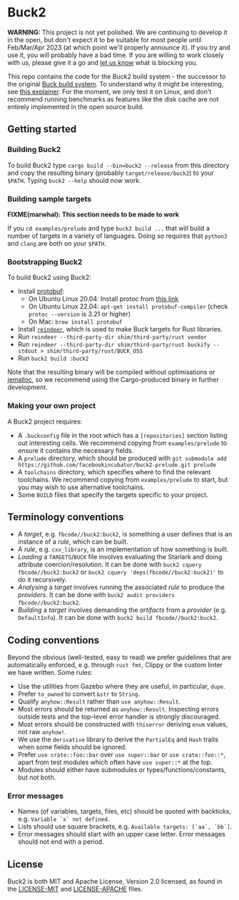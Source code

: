 # Buck2

**WARNING:** This project is not yet polished. We are continuing to develop it in the open, but don't expect it to be suitable for most people until Feb/Mar/Apr 2023 (at which point we'll properly announce it). If you try and use it, you will probably have a bad time. If you are willing to work closely with us, please give it a go and [let us know](https://github.com/facebookincubator/buck2/issues) what is blocking you.

This repo contains the code for the Buck2 build system - the successor to the original [Buck build system](https://buck.build). To understand why it might be interesting, see [this explainer](docs/why.md). For the moment, we only test it on Linux, and don't recommend running benchmarks as features like the disk cache are not entirely implemented in the open source build.

## Getting started

### Building Buck2

To build Buck2 type `cargo build --bin=buck2 --release` from this directory and copy the resulting binary (probably `target/release/buck2`) to your `$PATH`. Typing `buck2 --help` should now work.

### Building sample targets

__FIXME(marwhal): This section needs to be made to work__

If you `cd examples/prelude` and type `buck2 build ...` that will build a number of targets in a variety of languages. Doing so requires that `python3` and `clang` are both on your `$PATH`.

### Bootstrapping Buck2

To build Buck2 using Buck2:

* Install [protobuf](https://github.com/protocolbuffers/protobuf#protocol-compiler-installation):
  * On Ubuntu Linux 20.04: Install protoc from [this link](https://github.com/protocolbuffers/protobuf/releases/download/v21.10/protoc-21.10-linux-x86_64.zip)
  * On Ubuntu Linux 22.04: `apt-get install protobuf-compiler` (check `protoc --version` is 3.21 or higher)
  * On Mac: `brew install protobuf`
* Install [`reindeer`](https://github.com/facebookincubator/reindeer), which is used to make Buck targets for Rust libraries.
* Run `reindeer --third-party-dir shim/third-party/rust vendor`
* Run `reindeer --third-party-dir shim/third-party/rust buckify --stdout > shim/third-party/rust/BUCK_OSS`
* Run `buck2 build :buck2`

Note that the resulting binary will be compiled without optimisations or [jemalloc](https://github.com/jemalloc/jemalloc), so we recommend using the Cargo-produced binary in further development.

### Making your own project

A Buck2 project requires:

* A `.buckconfig` file in the root which has a `[repositories]` section listing out interesting cells. We recommend copying from `examples/prelude` to ensure it contains the necessary fields.
* A `prelude` directory, which should be produced with `git submodule add https://github.com/facebookincubator/buck2-prelude.git prelude`
* A `toolchains` directory, which specifies where to find the relevant toolchains. We recommend copying from `examples/prelude` to start, but you may wish to use alternative toolchains.
* Some `BUILD` files that specify the targets specific to your project.

## Terminology conventions

* A _target_, e.g. `fbcode//buck2:buck2`, is something a user defines that is an instance of a _rule_, which can be built.
* A _rule_, e.g. `cxx_library`, is an implementation of how something is built.
* _Loading_ a `TARGETS`/`BUCK` file involves evaluating the Starlark and doing attribute coercion/resolution. It can be done with `buck2 cquery fbcode//buck2:buck2` or `buck2 cquery 'deps(fbcode//buck2:buck2)'` to do it recursively.
* _Analysing_ a _target_ involves running the associated _rule_ to produce the _providers_. It can be done with `buck2 audit providers fbcode//buck2:buck2`.
* _Building_ a _target_ involves demanding the _artifacts_ from a _provider_ (e.g. `DefaultInfo`). It can be done with `buck2 build fbcode//buck2:buck2`.

## Coding conventions

Beyond the obvious (well-tested, easy to read) we prefer guidelines that are automatically enforced, e.g. through `rust fmt`, Clippy or the custom linter we have written. Some rules:

* Use the utilities from Gazebo where they are useful, in particular, `dupe`.
* Prefer `to_owned` to convert `&str` to `String`.
* Qualify `anyhow::Result` rather than `use anyhow::Result`.
* Most errors should be returned as `anyhow::Result`. Inspecting errors outside tests and the top-level error handler is strongly discouraged.
* Most errors should be constructed with `thiserror` deriving `enum` values, not raw `anyhow!`.
* We use the `derivative` library to derive the `PartialEq` and `Hash` traits when some fields should be ignored.
* Prefer `use crate::foo::bar` over `use super::bar` or `use crate::foo::*`, apart from test modules which often have `use super::*` at the top.
* Modules should either have submodules or types/functions/constants, but not both.

### Error messages

* Names (of variables, targets, files, etc) should be quoted with backticks,
  e.g. ``Variable `x` not defined``.
* Lists should use square brackets, e.g. ``Available targets: [`aa`, `bb`]``.
* Error messages should start with an upper case letter.
  Error messages should not end with a period.

## License

Buck2 is both MIT and Apache License, Version 2.0 licensed, as found in the [LICENSE-MIT](LICENSE-MIT) and [LICENSE-APACHE](LICENSE-APACHE) files.
